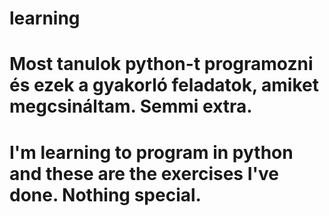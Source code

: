 # learning
# Most tanulok python-t programozni és ezek a gyakorló feladatok, amiket megcsináltam. Semmi extra.
# I'm learning to program in python and these are the exercises I've done. Nothing special.
